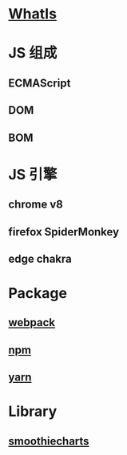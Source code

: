 # [WhatIs](WhatIs.md)

# JS 组成
## ECMAScript
## DOM
## BOM

# JS 引擎
## chrome v8
## firefox SpiderMonkey
## edge chakra

# Package

## [webpack](Packages/webpack.md)

## [npm](Packages/npm.md)
## [yarn](Packages/yarn.md)

# Library
## [smoothiecharts](http://smoothiecharts.org/)